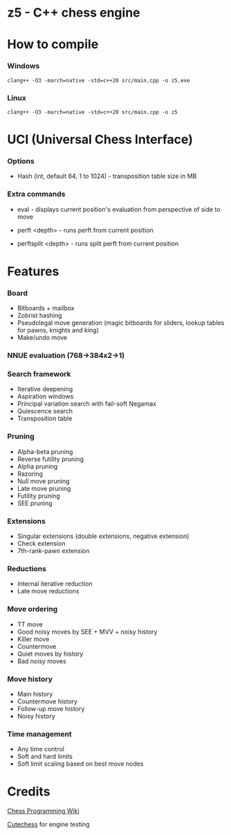 # z5 - C++ chess engine

# How to compile

### Windows

```clang++ -O3 -march=native -std=c++20 src/main.cpp -o z5.exe```

### Linux

```clang++ -O3 -march=native -std=c++20 src/main.cpp -o z5```

# UCI (Universal Chess Interface)

### Options

- Hash (int, default 64, 1 to 1024) - transposition table size in MB

### Extra commands

- eval - displays current position's evaluation from perspective of side to move

- perft \<depth\> - runs perft from current position

- perftsplit \<depth\> - runs split perft from current position

# Features

### Board
- Bitboards + mailbox
- Zobrist hashing
- Pseudolegal move generation (magic bitboards for sliders, lookup tables for pawns, knights and king)
- Make/undo move

### NNUE evaluation (768->384x2->1)

### Search framework
- Iterative deepening
- Aspiration windows
- Principal variation search with fail-soft Negamax
- Quiescence search
- Transposition table

### Pruning
- Alpha-beta pruning
- Reverse futility pruning
- Alpha pruning
- Razoring
- Null move pruning
- Late move pruning
- Futility pruning
- SEE pruning

### Extensions
- Singular extensions (double extensions, negative extension)
- Check extension
- 7th-rank-pawn extension

### Reductions
- Internal iterative reduction
- Late move reductions

### Move ordering
- TT move
- Good noisy moves by SEE + MVV + noisy history
- Killer move
- Countermove
- Quiet moves by history
- Bad noisy moves

### Move history
- Main history
- Countermove history
- Follow-up move history
- Noisy history

### Time management
- Any time control
- Soft and hard limits
- Soft limit scaling based on best move nodes

# Credits

[Chess Programming Wiki](https://www.chessprogramming.org/)

[Cutechess](https://github.com/cutechess/cutechess) for engine testing
